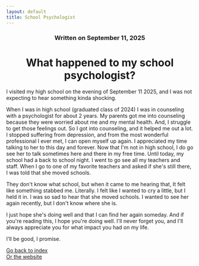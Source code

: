 ```yaml
---
layout: default
title: School Psychologist
---
```

### <center>Written on September 11, 2025</center>

# <center> What happened to my school psychologist? </center>  

I visited my high school on the evening of September 11 2025, and I was not expecting to hear something kinda shocking.

When I was in high school (graduated class of 2024) I was in counseling with a psychologist for about 2 years. My parents got me into counseling because they were worried about me and my mental health. And, I struggle to get those feelings out. So I got into counseling, and it helped me out a lot. I stopped suffering from depression, and from the most wonderful professional I ever met, I can open myself up again. I appreciated my time talking to her to this day and forever. Now that I'm not in high school, I do go see her to talk sometimes here and there in my free time. Until today, my school had a back to school night. I went to go see all my teachers and staff. When I go to one of my favorite teachers and asked if she's still there, I was told that she moved schools.

They don't know what school, but when it came to me hearing that, It felt like something stabbed me. Literally. I felt like I wanted to cry a little, but I held it in. I was so sad to hear that she moved schools. I wanted to see her again recently, but I don't know where she is.

I just hope she's doing well and that I can find her again someday.
And if you're reading this, I hope you're doing well.
I'll never forget you, and I'll always appreciate you for what impact you had on my life.

I'll be good, I promise.

[Go back to index](./blog-index.md)  
[Or the website](https://17hoodies.github.io/fonzi/index.html)  
